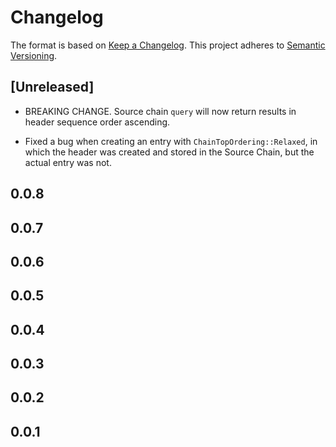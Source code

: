 # Changelog

The format is based on [Keep a Changelog](https://keepachangelog.com/en/1.0.0/). This project adheres to [Semantic Versioning](https://semver.org/spec/v2.0.0.html).

## \[Unreleased\]
- BREAKING CHANGE. Source chain `query` will now return results in header sequence order ascending.

- Fixed a bug when creating an entry with `ChainTopOrdering::Relaxed`, in which the header was created and stored in the Source Chain, but the actual entry was not.

## 0.0.8

## 0.0.7

## 0.0.6

## 0.0.5

## 0.0.4

## 0.0.3

## 0.0.2

## 0.0.1
